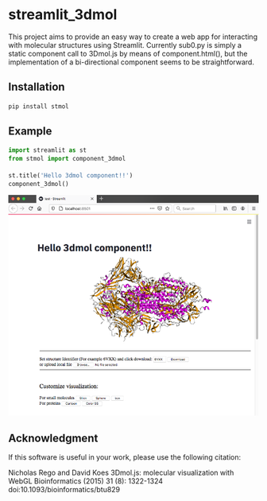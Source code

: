 # streamlit_3dmol
This project aims to provide an easy way to create a web app for interacting with molecular structures using Streamlit. 
Currently sub0.py is simply a static component call to 3Dmol.js by means of  component.html(), but the implementation of a bi-directional component seems to be straightforward.

## Installation

```python
pip install stmol
```

## Example

```python
import streamlit as st
from stmol import component_3dmol

st.title('Hello 3dmol component!!')
component_3dmol()
```



![GitHub Logo](https://github.com/napoles-uach/figuras/blob/master/stmol_image.png)

## Acknowledgment
If this software is useful in your work, please use the following citation:

Nicholas Rego and David Koes
3Dmol.js: molecular visualization with WebGL
Bioinformatics (2015) 31 (8): 1322-1324 doi:10.1093/bioinformatics/btu829


